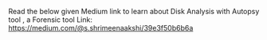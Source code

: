 Read the below given Medium link to learn about Disk Analysis with Autopsy tool , a Forensic tool
Link: https://medium.com/@s.shrimeenaakshi/39e3f50b6b6a
